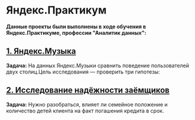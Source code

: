 # Яндекс.Практикум

__Данные проекты были выполнены в ходе обучения в Яндекс.Практикуме, профессии "Аналитик данных":__

## [1. Яндекс.Музыка](https://github.com/k-humer/Yandex-practicum/tree/master/01%20-%20%D0%91%D0%B0%D0%B7%D0%BE%D0%B2%D1%8B%D0%B9%20Python)
**Задача:** На данных Яндекс.Музыки сравнить поведение пользователей двух столиц.Цель исследования — проверить три гипотезы:

## [2. Исследование надёжности заёмщиков](https://github.com/k-humer/Yandex-practicum/tree/master/02%20-%20%D0%9F%D1%80%D0%B5%D0%B4%D0%BE%D0%B1%D1%80%D0%B0%D0%B1%D0%BE%D1%82%D0%BA%D0%B0%20%D0%B4%D0%B0%D0%BD%D0%BD%D1%8B%D1%85)
**Задача:** Нужно разобраться, влияет ли семейное положение и количество детей клиента на факт погашения кредита в срок. 
